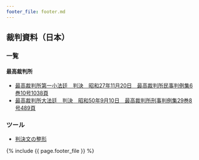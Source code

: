 ```yaml
---
footer_file: footer.md
---
```



## 裁判資料（日本）

### 一覧

#### 最高裁判所
- [最高裁判所第一小法廷　判決　昭和27年11月20日　最高裁判所民事判例集6巻10号1038頁](/law/jp/cases/supreme-court-1952-11-20-shouwa-26-o-392)
- [最高裁判所大法廷　判決　昭和50年9月10日　最高裁判所刑事判例集29巻8号489頁](/law/jp/cases/supreme-court-1975-09-10-shouwa-48-a-910)



### ツール

- [判決文の整形](/tools/beautify-text-of-case.html)

{% include {{ page.footer_file }}  %}
